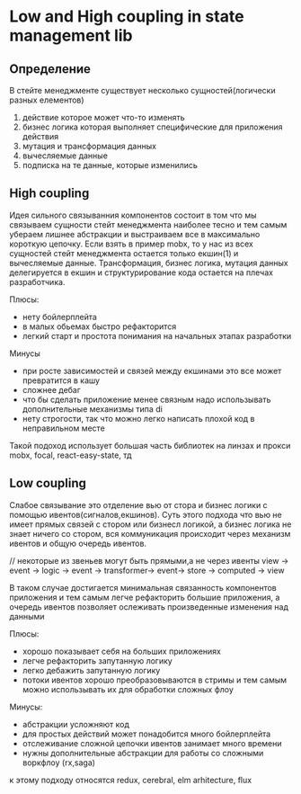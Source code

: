 # Low and High coupling in state management lib

## Определение

В стейте менеджменте существует несколько сущностей(логически разных елементов)

1.  действие которое может что-то изменять
2.  бизнес логика которая выполняет специфические для приложения действия
3.  мутация и трансформация данных
4.  вычесляемые данные
5.  подписка на те данные, которые изменились

## High coupling

Идея сильного связыванния компонентов состоит в том что мы связываем сущности стейт менеджмента наиболее тесно и тем самым убераем лишнее абстракции и выстраиваем все в максимально короткую цепочку.
Если взять в пример mobx, то у нас из всех сущностей стейт менеджмента остается только екшин(1) и вычесляемые данные. Трансформация, бизнес логика, мутация данных делегируется в екшин и структурирование кода остается на плечах разработчика.

Плюсы:

- нету бойлерплейта
- в малых обьемах быстро рефакторится
- легкий старт и простота понимания на начальных этапах разработки

Минусы

- при росте зависимостей и связей между екшинами это все может превратится в кашу
- сложнее дебаг
- что бы сделать приложение менее связным надо использывать дополнительные механизмы типа di
- нету строгости, так что можно легко написать плохой код в неправильном месте

Такой подоход использует большая часть библиотек на линзах и прокси mobx, focal, react-easy-state, тд

## Low coupling

Слабое связывание это отделение вью от стора и бизнес логики с помощью ивентов(сигналов,екшинов).
Суть этого подхода что вью не имеет прямых связей с стором или бизнесл логикой, а бизнес логика не знает ничего со стором, вся коммуникация происходит через механизм ивентов и общую очередь ивентов.

// некоторые из звеньев могут быть прямыми,а не через ивенты
view -> event -> logic -> event -> transformer-> event-> store -> computed -> view

В таком случае достигается минимальная связанность компонентов приложения и тем самым легче рефакторить большие приложения, а очередь ивентов позволяет ослеживать произведенные изменения над данными

Плюсы:

- хорошо показывает себя на больших приложениях
- легче рефакторить запутанную логику
- легко дебажить запутанную логику
- потоки ивентов хорошо преобразовываются в стримы и тем самым можно использывать их для обработки сложных флоу

Минусы:

- абстракции усложняют код
- для простых действий может понадобится много бойлерплейта
- отслеживание сложной цепочки ивентов занимает много времени
- нужны дополнительные абстракции для работы со сложными воркфлоу (rx,saga)

к этому подходу относятся redux, cerebral, elm arhitecture, flux
